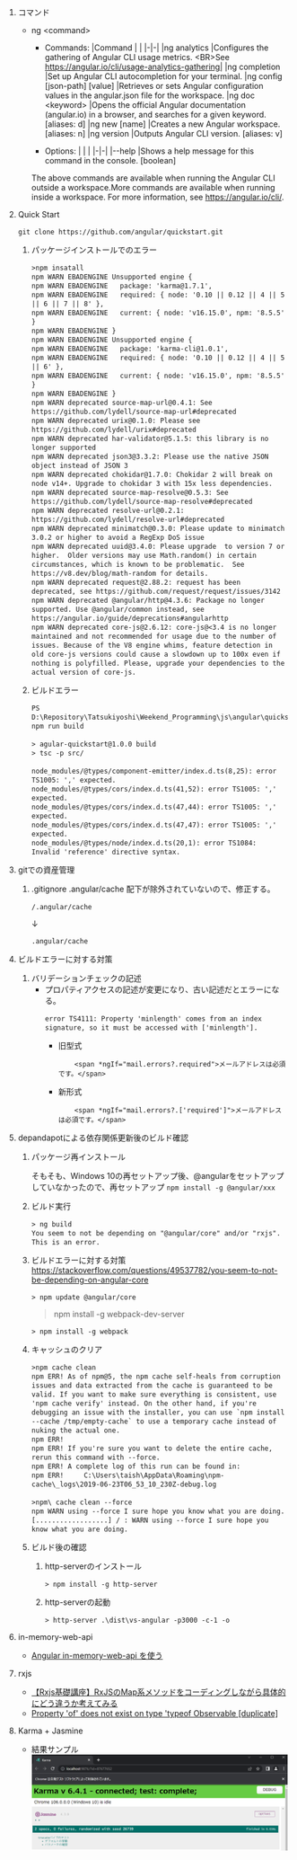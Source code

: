 1.  コマンド
    *   ng &lt;command&gt;
        - Commands:
            |Command | |
            |-|-|
            |ng analytics                  |Configures the gathering of Angular CLI usage metrics. &lt;BR&gt;See https://angular.io/cli/usage-analytics-gathering|
            |ng completion                 |Set up Angular CLI autocompletion for your terminal.
            |ng config [json-path] [value] |Retrieves or sets Angular configuration values in the angular.json file for the workspace.
            |ng doc &lt;keyword&gt;              |Opens the official Angular documentation (angular.io) in a browser, and searches for a given keyword.  [aliases: d]
            |ng new [name]                 |Creates a new Angular workspace.  [aliases: n]
            |ng version                    |Outputs Angular CLI version.  [aliases: v]

        - Options:
            | | |
            |-|-|
            |--help  |Shows a help message for this command in the console.  [boolean]

        The above commands are available when running the Angular CLI outside a workspace.More commands are available when running inside a workspace.
        For more information, see https://angular.io/cli/.

1.  Quick Start
    ```
    git clone https://github.com/angular/quickstart.git
    ```
    1.  パッケージインストールでのエラー 
        ```
        >npm insatall
        npm WARN EBADENGINE Unsupported engine {
        npm WARN EBADENGINE   package: 'karma@1.7.1',
        npm WARN EBADENGINE   required: { node: '0.10 || 0.12 || 4 || 5 || 6 || 7 || 8' },
        npm WARN EBADENGINE   current: { node: 'v16.15.0', npm: '8.5.5' }
        npm WARN EBADENGINE }
        npm WARN EBADENGINE Unsupported engine {
        npm WARN EBADENGINE   package: 'karma-cli@1.0.1',
        npm WARN EBADENGINE   required: { node: '0.10 || 0.12 || 4 || 5 || 6' },
        npm WARN EBADENGINE   current: { node: 'v16.15.0', npm: '8.5.5' }
        npm WARN EBADENGINE }
        npm WARN deprecated source-map-url@0.4.1: See https://github.com/lydell/source-map-url#deprecated
        npm WARN deprecated urix@0.1.0: Please see https://github.com/lydell/urix#deprecated
        npm WARN deprecated har-validator@5.1.5: this library is no longer supported
        npm WARN deprecated json3@3.3.2: Please use the native JSON object instead of JSON 3
        npm WARN deprecated chokidar@1.7.0: Chokidar 2 will break on node v14+. Upgrade to chokidar 3 with 15x less dependencies.
        npm WARN deprecated source-map-resolve@0.5.3: See https://github.com/lydell/source-map-resolve#deprecated
        npm WARN deprecated resolve-url@0.2.1: https://github.com/lydell/resolve-url#deprecated
        npm WARN deprecated minimatch@0.3.0: Please update to minimatch 3.0.2 or higher to avoid a RegExp DoS issue
        npm WARN deprecated uuid@3.4.0: Please upgrade  to version 7 or higher.  Older versions may use Math.random() in certain circumstances, which is known to be problematic.  See https://v8.dev/blog/math-random for details.
        npm WARN deprecated request@2.88.2: request has been deprecated, see https://github.com/request/request/issues/3142    
        npm WARN deprecated @angular/http@4.3.6: Package no longer supported. Use @angular/common instead, see https://angular.io/guide/deprecations#angularhttp
        npm WARN deprecated core-js@2.6.12: core-js@<3.4 is no longer maintained and not recommended for usage due to the number of issues. Because of the V8 engine whims, feature detection in old core-js versions could cause a slowdown up to 100x even if nothing is polyfilled. Please, upgrade your dependencies to the actual version of core-js.
        ```
    1.  ビルドエラー
        ```
        PS D:\Repository\Tatsukiyoshi\Weekend_Programming\js\angular\quickstart> npm run build

        > agular-quickstart@1.0.0 build
        > tsc -p src/

        node_modules/@types/component-emitter/index.d.ts(8,25): error TS1005: ',' expected.
        node_modules/@types/cors/index.d.ts(41,52): error TS1005: ',' expected.
        node_modules/@types/cors/index.d.ts(47,44): error TS1005: ',' expected.
        node_modules/@types/cors/index.d.ts(47,47): error TS1005: ',' expected.
        node_modules/@types/node/index.d.ts(20,1): error TS1084: Invalid 'reference' directive syntax.
        ```

1.  gitでの資産管理
    1.  .gitignore
        .angular/cache 配下が除外されていないので、修正する。
        ```
        /.angular/cache
        ```
        ↓
        ```
        .angular/cache
        ```

1.  ビルドエラーに対する対策
    1.  バリデーションチェックの記述
        *   プロパティアクセスの記述が変更になり、古い記述だとエラーになる。
            ```
            error TS4111: Property 'minlength' comes from an index signature, so it must be accessed with ['minlength'].
            ```
            *   旧型式
                ```
                    <span *ngIf="mail.errors?.required">メールアドレスは必須です。</span>
                ```
            *   新形式
                ```
                    <span *ngIf="mail.errors?.['required']">メールアドレスは必須です。</span>
                ```

1.  depandapotによる依存関係更新後のビルド確認

    1.  パッケージ再インストール <BR />

        そもそも、Windows 10の再セットアップ後、@angularをセットアップしていなかったので、再セットアップ
            ```
            npm install -g @angular/xxx
            ```

    1.  ビルド実行
        ```
        > ng build
        You seem to not be depending on "@angular/core" and/or "rxjs". This is an error.
        ```

    1.  ビルドエラーに対する対策
        https://stackoverflow.com/questions/49537782/you-seem-to-not-be-depending-on-angular-core
        ```
        > npm update @angular/core
        ```
        > npm install -g webpack-dev-server
        ```
        > npm install -g webpack
        ```
    1.  キャッシュのクリア
        ```
        >npm cache clean
        npm ERR! As of npm@5, the npm cache self-heals from corruption issues and data extracted from the cache is guaranteed to be valid. If you want to make sure everything is consistent, use 'npm cache verify' instead. On the other hand, if you're debugging an issue with the installer, you can use `npm install --cache /tmp/empty-cache` to use a temporary cache instead of nuking the actual one.
        npm ERR!
        npm ERR! If you're sure you want to delete the entire cache, rerun this command with --force.
        npm ERR! A complete log of this run can be found in:
        npm ERR!     C:\Users\taish\AppData\Roaming\npm-cache\_logs\2019-06-23T06_53_10_230Z-debug.log

        >npm\ cache clean --force
        npm WARN using --force I sure hope you know what you are doing.
        [..................] / : WARN using --force I sure hope you know what you are doing.                                    
        ```

    1.  ビルド後の確認
        1.  http-serverのインストール
            ```
            > npm install -g http-server
            ```
        1.  http-serverの起動
            ```
            > http-server .\dist\vs-angular -p3000 -c-1 -o
            ```
1.  in-memory-web-api
    -   [Angular in-memory-web-api を使う](https://watermargin.net/programming/angular/in-memory-web-api/)

1.  rxjs
    -   [【Rxjs基礎講座】RxJSのMap系メソッドをコーディングしながら具体的にどう違うか考えてみる](https://deep.tacoskingdom.com/blog/53)
    -   [Property 'of' does not exist on type 'typeof Observable [duplicate]](https://stackoverflow.com/questions/38067580/property-of-does-not-exist-on-type-typeof-observable)

1.  Karma + Jasmine
    -   結果サンプル
        ![パイプのテスト](../images/angular/pipe-param-test.png)

